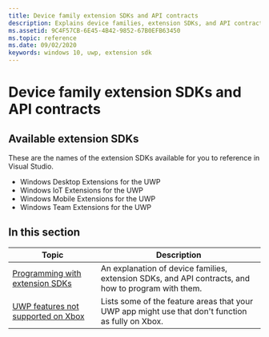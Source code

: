 ```yaml
---
title: Device family extension SDKs and API contracts
description: Explains device families, extension SDKs, and API contracts; and lists UWP feature areas that don't function as fully on Xbox.
ms.assetid: 9C4F57CB-6E45-4B42-9852-67B0EFB63450
ms.topic: reference
ms.date: 09/02/2020
keywords: windows 10, uwp, extension sdk
---
```


# Device family extension SDKs and API contracts

## Available extension SDKs

These are the names of the extension SDKs available for you to reference in Visual Studio.

- Windows Desktop Extensions for the UWP
- Windows IoT Extensions for the UWP
- Windows Mobile Extensions for the UWP
- Windows Team Extensions for the UWP

## In this section

| Topic | Description |
|-|-|
| [Programming with extension SDKs](./device-families-overview.md) | An explanation of device families, extension SDKs, and API contracts, and how to program with them. |
| [UWP features not supported on Xbox](./uwp-limitations-on-xbox.md) | Lists some of the feature areas that your UWP app might use that don't function as fully on Xbox. |